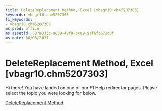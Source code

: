```yaml
---
title: DeleteReplacement Method, Excel [vbagr10.chm5207303]
keywords: vbagr10.chm5207303
f1_keywords:
- vbagr10.chm5207303
ms.prod: office
ms.assetid: 397a333c-a639-49f8-b4e9-9af6fc671d8f
ms.date: 06/08/2017
---
```



# DeleteReplacement Method, Excel [vbagr10.chm5207303]

Hi there! You have landed on one of our F1 Help redirector pages. Please select the topic you were looking for below.

[DeleteReplacement Method](http://msdn.microsoft.com/library/d82693f6-5275-2473-55e8-2b3cc156d702%28Office.15%29.aspx)


